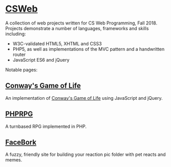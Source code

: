 # [CSWeb](https://biggestcookie.github.io/CSWeb/)
A collection of web projects written for CS Web Programming, Fall 2018.
Projects demonstrate a number of languages, frameworks and skills including:
- W3C-validated HTML5, XHTML and CSS3
- PHP5, as well as implementations of the MVC pattern and a handwritten router
- JavaScript ES6 and jQuery


Notable pages:
## [Conway's Game of Life](https://biggestcookie.github.io/CSWeb/projects/project-3/index.html)
An implementation of [Conway's Game of Life](https://en.wikipedia.org/wiki/Conway%27s_Game_of_Life) using JavaScript and jQuery.

## [PHPRPG](https://phprpg.glitch.me/)
A turnbased RPG implemented in PHP.

## [FaceBork](https://biggestcookie.github.io/CSWeb/projects/project-1/main.html)
A fuzzy, friendly site for building your reaction pic folder with pet reacts and memes.
